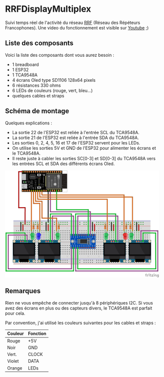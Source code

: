 # RRFDisplayMultiplex
Suivi temps réel de l'activité du réseau [RRF](https://f5nlg.wordpress.com/2015/12/28/nouveau-reseau-french-repeater-network/) (Réseau des Répéteurs Francophones). Une video du fonctionnement est visible sur [Youtube](https://www.youtube.com/watch?v=APK_efbEtOQ) ;)

## Liste des composants

Voici la liste des composants dont vous aurez besoin :

- 1 breadboard
- 1 ESP32
- 1 TCA9548A
- 4 écrans Oled type SD1106 128x64 pixels
- 6 résistances 330 ohms
- 6 LEDs de couleurs (rouge, vert, bleu...)
- quelques cables et straps

## Schéma de montage

Quelques explications :

- La sortie 22 de l'ESP32 est reliée à l'entrée SCL du TCA9548A.
- La sortie 21 de l'ESP32 est reliée à l'entrée SDA du TCA9548A.
- Les sorties 0, 2, 4, 5, 16 et 17 de l'ESP32 servent pour les LEDs.
- On utilise les sorties 5V et GND de l'ESP32 pour alimenter les écrans et le TCA9548A.
- Il reste juste à cabler les sorties SC[0-3] et SD[0-3] du TCA9548A vers les entrées SCL et SDA des différents écrans Oled.

![alt text](https://github.com/armel/RRFDisplayMultiplex/blob/master/RRFDisplayMultiplex.png)

## Remarques

Rien ne vous empêche de connecter jusqu'à 8 périphériques I2C. Si vous avez des écrans en plus ou des capteurs divers, le TCA9548A est parfait pour cela.

Par convention, j'ai utilisé les couleurs suivantes pour les cables et straps :


| Couleur    |   Fonction  | 
| ---------- | ----------- | 
| Rouge      |    +5V      | 
| Noir       |   GND       |
| Vert.   	|   CLOCK     | 
| Violet     |    DATA     | 
| Orange     |    LEDs     | 
